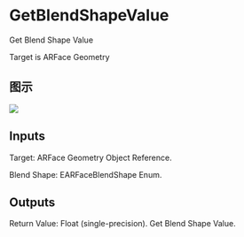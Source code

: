 # GetBlendShapeValue

Get Blend Shape Value

Target is ARFace Geometry

## 图示

![]($-20221218-17563019.png)

## Inputs

Target: ARFace Geometry Object Reference.

Blend Shape: EARFaceBlendShape Enum.  

## Outputs

Return Value: Float (single-precision). Get Blend Shape Value.

